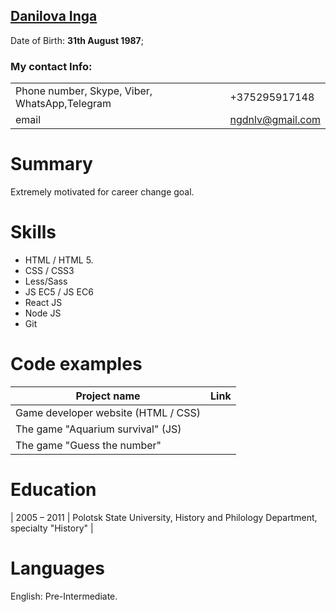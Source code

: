## [Danilova Inga](https://github.com/inga-dan)  

Date of Birth: **31th August 1987**;

### My contact Info:

| | |
| ------------ | ------------ |
| Phone number, Skype, Viber, WhatsApp,Telegram | +375295917148 |
| email | ngdnlv@gmail.com |

# Summary
Extremely motivated for career change goal.

# Skills

* HTML / HTML 5.
* СSS / СSS3
* Less/Sass 
* JS EC5 / JS EC6
* React JS
* Node JS
* Git

# Code examples

| Project name | Link|
| ------------ | ------------ |
| Game developer website (HTML / CSS) | |
| The game "Aquarium survival" (JS) | |
| The game "Guess the number" | | |

# Education
| 2005 – 2011 | Polotsk State University, History and Philology Department, specialty "History" |


# Languages

English: Pre-Intermediate. 
